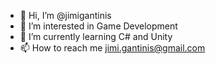 - 👋 Hi, I’m @jimigantinis
- 👀 I’m interested in Game Development
- 🌱 I’m currently learning C# and Unity
- 📫 How to reach me jimi.gantinis@gmail.com

<!---
jimigantinis/jimigantinis is a ✨ special ✨ repository because its `README.md` (this file) appears on your GitHub profile.
You can click the Preview link to take a look at your changes.
--->
